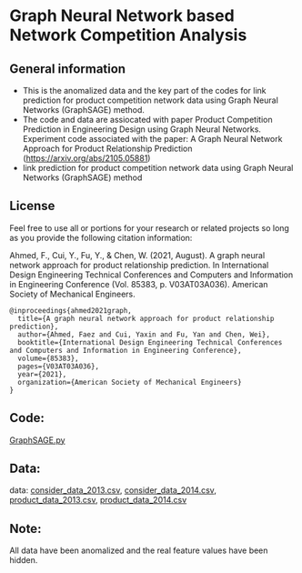 # Graph Neural Network based Network Competition Analysis

## General information
- This is the anomalized data and the key part of the codes for link prediction for product competition network data using Graph Neural Networks (GraphSAGE) method. 
- The code and data are assiocated with paper Product Competition Prediction in Engineering Design using Graph Neural Networks. Experiment code associated with the paper: A Graph Neural Network Approach for Product Relationship Prediction (https://arxiv.org/abs/2105.05881)
- link prediction for product competition network data using Graph Neural Networks (GraphSAGE) method

## License
Feel free to use all or portions for your research or related projects so long as you provide the following citation information:

Ahmed, F., Cui, Y., Fu, Y., & Chen, W. (2021, August). A graph neural network approach for product relationship prediction. In International Design Engineering Technical Conferences and Computers and Information in Engineering Conference (Vol. 85383, p. V03AT03A036). American Society of Mechanical Engineers.

```
@inproceedings{ahmed2021graph,
  title={A graph neural network approach for product relationship prediction},
  author={Ahmed, Faez and Cui, Yaxin and Fu, Yan and Chen, Wei},
  booktitle={International Design Engineering Technical Conferences and Computers and Information in Engineering Conference},
  volume={85383},
  pages={V03AT03A036},
  year={2021},
  organization={American Society of Mechanical Engineers}
}
```

## Code: 
[GraphSAGE.py](https://github.com/Yaxin-Cui/Graph-Neural-Network/blob/main/code/graphstellar_updated.py)

## Data:
data: [consider_data_2013.csv](https://github.com/Yaxin-Cui/Graph-Neural-Network/blob/main/data/consider_net_2013_anom.csv), 
[consider_data_2014.csv](https://github.com/Yaxin-Cui/Graph-Neural-Network/blob/main/data/consider_net_2014_anom.csv), 
[product_data_2013.csv](https://github.com/Yaxin-Cui/Graph-Neural-Network/blob/main/data/node_attr_2013_anom.csv), 
[product_data_2014.csv](https://github.com/Yaxin-Cui/Graph-Neural-Network/blob/main/data/node_attr_2014_anom.csv)


## Note:
All data have been anomalized and the real feature values have been hidden. 

